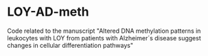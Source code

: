 # LOY-AD-meth
Code related to the manuscript "Altered DNA methylation patterns in leukocytes with LOY from patients with Alzheimer´s disease suggest changes in cellular differentiation pathways"
